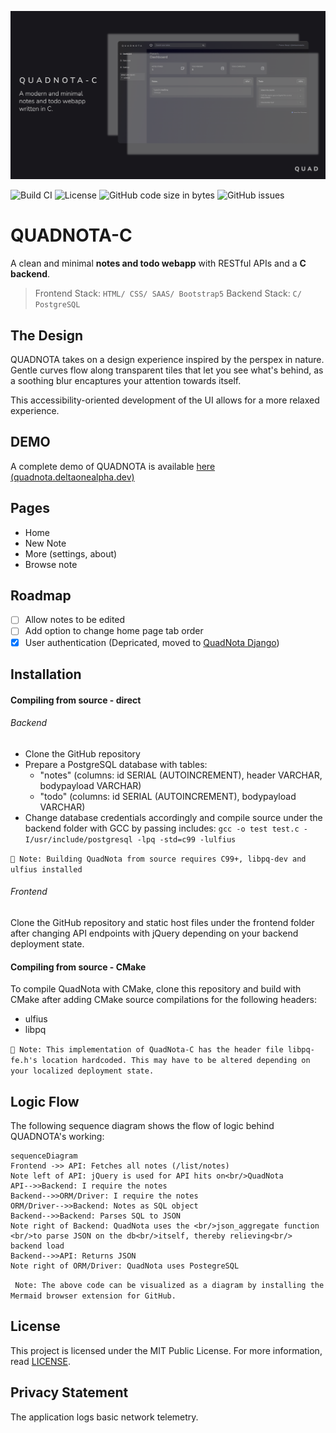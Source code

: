 ![Banner](https://github.com/deltaonealpha/quadnota-c/blob/main/media_assets/banner.png?raw=true)

![Build CI](https://img.shields.io/badge/build-passing-brightgreen) 
![License](https://img.shields.io/badge/license-MIT-orange)
![GitHub code size in bytes](https://img.shields.io/github/languages/code-size/deltaonealpha/quadnota-c) 
![GitHub issues](https://img.shields.io/github/issues/deltaonealpha/quadnota-c)

# QUADNOTA-C
A clean and minimal **notes and todo webapp** with RESTful APIs and a **C backend**.
> Frontend Stack: `HTML/ CSS/ SAAS/ Bootstrap5` 
> Backend Stack: `C/ PostgreSQL`


## The Design
QUADNOTA takes on a design experience inspired by the perspex in nature. Gentle curves flow along transparent tiles that let you see what's behind, as a soothing blur encaptures your attention towards itself.

This accessibility-oriented development of the UI allows for a more relaxed experience.

## DEMO
A complete demo of QUADNOTA is available [here (quadnota.deltaonealpha.dev)](https://quadnota.deltaonealpha.dev/)

## Pages
- Home
- New Note
- More (settings, about)
- Browse note

## Roadmap
- [ ] Allow notes to be edited
- [ ] Add option to change home page tab order
- [X] User authentication (Depricated, moved to [QuadNota Django](https://github.com/deltaonealpha/quadnota-py))

## Installation
#### Compiling from source - direct
###### Backend
- Clone the GitHub repository
- Prepare a PostgreSQL database with tables:
    - "notes" (columns: id SERIAL (AUTOINCREMENT), header VARCHAR, bodypayload VARCHAR)
    - "todo" (columns: id SERIAL (AUTOINCREMENT), bodypayload VARCHAR)
- Change database credentials accordingly and compile source under the backend folder with GCC by passing includes:
`gcc -o test test.c -I/usr/include/postgresql -lpq -std=c99 -lulfius`

`🔴 Note: Building QuadNota from source requires C99+, libpq-dev and ulfius installed`

###### Frontend 
Clone the GitHub repository and static host files under the frontend folder after changing API endpoints with jQuery depending on your backend deployment state.

#### Compiling from source - CMake
To compile QuadNota with CMake, clone this repository and build with CMake after adding CMake source compilations for the following headers:
- ulfius
- libpq 

`🔴 Note: This implementation of QuadNota-C has the header file libpq-fe.h's location hardcoded. This may have to be altered depending on your localized deployment state.`


## Logic Flow
The following sequence diagram shows the flow of logic behind QUADNOTA's working:
```mermaid
sequenceDiagram
Frontend ->> API: Fetches all notes (/list/notes)
Note left of API: jQuery is used for API hits on<br/>QuadNota
API-->>Backend: I require the notes
Backend-->>ORM/Driver: I require the notes
ORM/Driver-->>Backend: Notes as SQL object
Backend-->>Backend: Parses SQL to JSON
Note right of Backend: QuadNota uses the <br/>json_aggregate function <br/>to parse JSON on the db<br/>itself, thereby relieving<br/> backend load
Backend-->>API: Returns JSON
Note right of ORM/Driver: QuadNota uses PostegreSQL
```
` Note: The above code can be visualized as a diagram by installing the Mermaid browser extension for GitHub.`


## License
This project is licensed under the MIT Public License. For more information, read [LICENSE](/LICENSE). 


## Privacy Statement
The application logs basic network telemetry.
